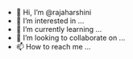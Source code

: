- 👋 Hi, I’m @rajaharshini
- 👀 I’m interested in ...
- 🌱 I’m currently learning ...
- 💞️ I’m looking to collaborate on ...
- 📫 How to reach me ...

<!---
rajaharshini/rajaharshini is a ✨ special ✨ repository because its `README.md` (this file) appears on your GitHub profile.
You can click the Preview link to take a look at your changes.
--->
